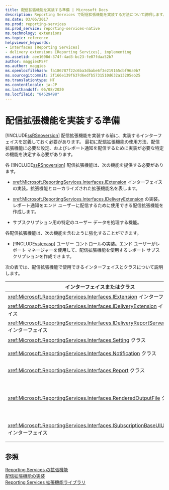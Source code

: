 ```yaml
---
title: 配信拡張機能を実装する準備 | Microsoft Docs
description: Reporting Services で配信拡張機能を実装する方法について説明します。 利用できるインターフェイス、利用できるクラス、必須の機能、任意の機能について説明します。
ms.date: 03/06/2017
ms.prod: reporting-services
ms.prod_service: reporting-services-native
ms.technology: extensions
ms.topic: reference
helpviewer_keywords:
- interfaces [Reporting Services]
- delivery extensions [Reporting Services], implementing
ms.assetid: aee1608d-374f-4ad3-bc23-fe07fdaa52b7
author: maggiesMSFT
ms.author: maggies
ms.openlocfilehash: fa186787f22c6ba3dbabe6f3e219165cbf96a9b7
ms.sourcegitcommit: 2f166e139f637d6edfb5731510d632a13205eb25
ms.translationtype: HT
ms.contentlocale: ja-JP
ms.lasthandoff: 06/08/2020
ms.locfileid: "84529498"
---
```

# <a name="preparing-to-implement-a-delivery-extension"></a>配信拡張機能を実装する準備
  [!INCLUDE[ssRSnoversion](../../../includes/ssrsnoversion-md.md)] 配信拡張機能を実装する前に、実装するインターフェイスを定義しておく必要があります。 最初に配信拡張機能の使用方法、配信拡張機能に必要な設定、およびレポート通知を配信するために実装が必要な特定の機能を決定する必要があります。  
  
 各 [!INCLUDE[ssRSnoversion](../../../includes/ssrsnoversion-md.md)] 配信拡張機能は、次の機能を提供する必要があります。  
  
-   <xref:Microsoft.ReportingServices.Interfaces.IExtension> インターフェイスの実装。拡張機能とローカライズされた拡張機能名を表します。  
  
-   <xref:Microsoft.ReportingServices.Interfaces.IDeliveryExtension> の実装。レポート通知をエンド ユーザーに配信するために使用できる配信拡張機能を作成します。  
  
-   サブスクリプション用の特定のユーザー データを処理する機能。  
  
 各配信拡張機能は、次の機能を含むように強化することができます。  
  
-   [!INCLUDE[vstecasp](../../../includes/vstecasp-md.md)] ユーザー コントロールの実装。エンド ユーザーがレポート マネージャーを使用して、配信拡張機能を使用するレポート サブスクリプションを作成できます。  
  
 次の表では、配信拡張機能で使用できるインターフェイスとクラスについて説明します。  
  
|インターフェイスまたはクラス|説明|  
|------------------------|-----------------|  
|<xref:Microsoft.ReportingServices.Interfaces.IExtension> インターフェイス|[!INCLUDE[ssRSnoversion](../../../includes/ssrsnoversion-md.md)] の拡張機能を表します。|  
|<xref:Microsoft.ReportingServices.Interfaces.IDeliveryExtension> インターフェイス|[!INCLUDE[ssRSnoversion](../../../includes/ssrsnoversion-md.md)] の配信拡張機能を表します。|  
|<xref:Microsoft.ReportingServices.Interfaces.IDeliveryReportServerInformation> インターフェイス|配信拡張機能に必要なレポート サーバーに関する情報を含みます (使用可能な表示拡張機能の一覧など)。|  
|<xref:Microsoft.ReportingServices.Interfaces.Setting> クラス|拡張機能の設定を表します。|  
|<xref:Microsoft.ReportingServices.Interfaces.Notification> クラス|配信拡張機能がレポートの配信に使用するサブスクリプション情報を含みます。|  
|<xref:Microsoft.ReportingServices.Interfaces.Report> クラス|配信拡張機能によるユーザーへのレポート配信を可能にする、レポート固有の情報とメソッドを表します。|  
|<xref:Microsoft.ReportingServices.Interfaces.RenderedOutputFile> クラス|表示拡張機能からの出力を表します。 <xref:Microsoft.ReportingServices.Interfaces.RenderedOutputFile> オブジェクトには、表示拡張機能によって返されたストリームを処理するために、配信拡張機能に必要な関連付けられたファイルの名前と種類の情報を含みます。|  
|<xref:Microsoft.ReportingServices.Interfaces.ISubscriptionBaseUIUserControl> インターフェイス|レポート マネージャーのユーザーから配信拡張機能固有のサブスクリプション情報を取得する方法を表すユーザー コントロール (電子メール アドレスやファイル共有ディレクトリへのパスなど)。|  
  
## <a name="see-also"></a>参照  
 [Reporting Services の拡張機能](../../../reporting-services/extensions/reporting-services-extensions.md)   
 [配信拡張機能の実装](../../../reporting-services/extensions/delivery-extension/implementing-a-delivery-extension.md)   
 [Reporting Services 拡張機能ライブラリ](../../../reporting-services/extensions/reporting-services-extension-library.md)  
  
  
